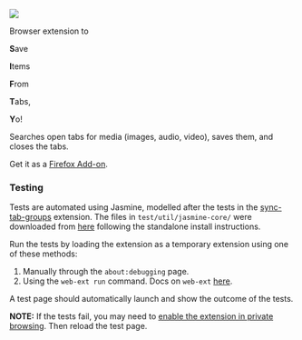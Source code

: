 <p align="left"><img src=https://raw.githubusercontent.com/keeler/sifty/master/icons/sifty.png></p>

Browser extension to

**S**ave

**I**tems

**F**rom

**T**abs,

**Y**o!

Searches open tabs for media (images, audio, video), saves them, and closes the tabs.

Get it as a [Firefox Add-on](https://addons.mozilla.org/en-US/firefox/addon/sifty/).

### Testing
Tests are automated using Jasmine, modelled after the tests in the [sync-tab-groups](https://github.com/Morikko/sync-tab-groups) extension. The files in `test/util/jasmine-core/` were downloaded from [here](https://www.npmjs.com/package/jasmine-core) following the standalone install instructions.

Run the tests by loading the extension as a temporary extension using one of these methods:
1. Manually through the `about:debugging` page.
1. Using the `web-ext run` command. Docs on `web-ext` [here](https://extensionworkshop.com/documentation/develop/getting-started-with-web-ext/).

A test page should automatically launch and show the outcome of the tests.

**NOTE:** If the tests fail, you may need to [enable the extension in private browsing](https://support.mozilla.org/en-US/kb/extensions-private-browsing). Then reload the test page.


